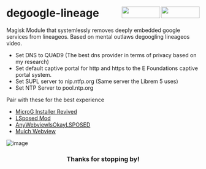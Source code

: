 <h1 align="left">degoogle-lineage
<img src="https://img.shields.io/github/watchers/d-solis/rtwo-agc-conf?color=%238AB4F8&labelColor=101012&label=watchers&style=for-the-badge" width=100 height=30 align="right" />
<img src="https://img.shields.io/github/stars/d-solis/rtwo-agc-conf?color=%238AB4F8&labelColor=101012&label=stars&style=for-the-badge" width=100 height=30 align="right" />
</h1> 

Magisk Module that systemlessly removes deeply embedded google services from lineageos. Based on mental outlaws degoogling lineageos video.
 - Set DNS to QUAD9 (The best dns provider in terms of privacy based on my research)
 - Set default captive portal for http and https to the E Foundations captive portal system.
 - Set SUPL server to nip.ntfp.org (Same server the Librem 5 uses)
 - Set NTP Server to pool.ntp.org

Pair with these for the best experience
 - [MicroG Installer Revived](https://github.com/nift4/microg_installer_revived/releases)
 - [LSposed Mod](https://github.com/mywalkb/LSPosed_mod/releases)
 - [AnyWebviewIsOkayLSPOSED](https://github.com/neoblackxt/AnyWebView/releases)
 - [Mulch Webview](https://gitlab.com/divested-mobile/mulch/-/tree/master/prebuilt?ref_type=heads)

![image](https://raw.githubusercontent.com/d-solis/dotfiles/main/assets/cat.svg)
<h3 align="center">
Thanks for stopping by!
</h3>
